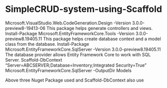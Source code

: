 # SimpleCRUD-system-using-Scaffold


Microsoft.VisualStudio.Web.CodeGeneration.Design -Version 3.0.0-preview8-19413-06 This package helps generate controllers and views.
Install-Package Microsoft.EntityFrameworkCore.Tools -Version 3.0.0-preview8.19405.11 This package helps create database context and a model class from the database.
Install-Package Microsoft.EntityFrameworkCore.SqlServer -Version 3.0.0-preview8.19405.11 The database provider allows Entity Framework Core to work with SQL Server.
Scaffold-DbContext “Server=ABCSERVER;Database=Inventory;Integrated Security=True” Microsoft.EntityFrameworkCore.SqlServer -OutputDir Models

Above three Nuget Package used and Scaffold-DbContext also use
